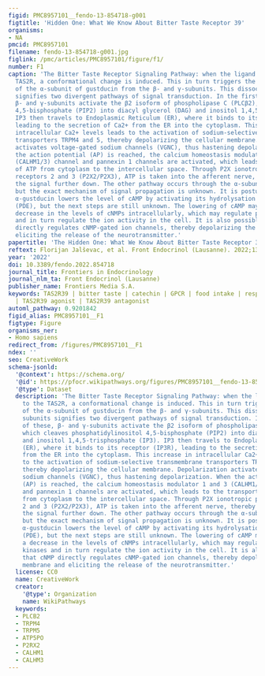 ```yaml
---
figid: PMC8957101__fendo-13-854718-g001
figtitle: 'Hidden One: What We Know About Bitter Taste Receptor 39'
organisms:
- NA
pmcid: PMC8957101
filename: fendo-13-854718-g001.jpg
figlink: /pmc/articles/PMC8957101/figure/f1/
number: F1
caption: 'The Bitter Taste Receptor Signaling Pathway: when the ligand binds to the
  TAS2R, a conformational change is induced. This in turn triggers the dissociation
  of the α-subunit of gustducin from the β- and γ-subunits. This dissociation of subunits
  signifies two divergent pathways of signal transduction. In the first of these,
  β- and γ-subunits activate the β2 isoform of phospholipase C (PLCβ2), which cleaves phosphatidylinositol
  4,5-bisphosphate (PIP2) into diacyl glycerol (DAG) and inositol 1,4,5-trisphosphate (IP3).
  IP3 then travels to Endoplasmic Reticulum (ER), where it binds to its receptor (IP3R),
  leading to the secretion of Ca2+ from the ER into the cytoplasm. This increase in
  intracellular Ca2+ levels leads to the activation of sodium-selective transmembrane
  transporters TRPM4 and 5, thereby depolarizing the cellular membrane. Depolarization
  activates voltage-gated sodium channels (VGNC), thus hastening depolarization. When
  the action potential (AP) is reached, the calcium homeostasis modulator 1 and 3
  (CALHM1/3) channel and pannexin 1 channels are activated, which leads to the transportation
  of ATP from cytoplasm to the intercellular space. Through P2X ionotropic purinergic
  receptors 2 and 3 (P2X2/P2X3), ATP is taken into the afferent nerve, thereby propagating
  the signal further down. The other pathway occurs through the α-subunit of gustducin,
  but the exact mechanism of signal propagation is unknown. It is postulated that
  α-gustducin lowers the level of cAMP by activating its hydrolysation though phosphodiesterase
  (PDE), but the next steps are still unknown. The lowering of cAMP may lead to a
  decrease in the levels of cNMPs intracellularly, which may regulate protein kinases
  and in turn regulate the ion activity in the cell. It is also possible that cNMP
  directly regulates cNMP-gated ion channels, thereby depolarizing the membrane and
  eliciting the release of the neurotransmitter.'
papertitle: 'The Hidden One: What We Know About Bitter Taste Receptor 39.'
reftext: Florijan Jalševac, et al. Front Endocrinol (Lausanne). 2022;13:854718.
year: '2022'
doi: 10.3389/fendo.2022.854718
journal_title: Frontiers in Endocrinology
journal_nlm_ta: Front Endocrinol (Lausanne)
publisher_name: Frontiers Media S.A.
keywords: TAS2R39 | bitter taste | catechin | GPCR | food intake | respiratory system
  | TAS2R39 agonist | TAS2R39 antagonist
automl_pathway: 0.9201842
figid_alias: PMC8957101__F1
figtype: Figure
organisms_ner:
- Homo sapiens
redirect_from: /figures/PMC8957101__F1
ndex: ''
seo: CreativeWork
schema-jsonld:
  '@context': https://schema.org/
  '@id': https://pfocr.wikipathways.org/figures/PMC8957101__fendo-13-854718-g001.html
  '@type': Dataset
  description: 'The Bitter Taste Receptor Signaling Pathway: when the ligand binds
    to the TAS2R, a conformational change is induced. This in turn triggers the dissociation
    of the α-subunit of gustducin from the β- and γ-subunits. This dissociation of
    subunits signifies two divergent pathways of signal transduction. In the first
    of these, β- and γ-subunits activate the β2 isoform of phospholipase C (PLCβ2),
    which cleaves phosphatidylinositol 4,5-bisphosphate (PIP2) into diacyl glycerol (DAG)
    and inositol 1,4,5-trisphosphate (IP3). IP3 then travels to Endoplasmic Reticulum
    (ER), where it binds to its receptor (IP3R), leading to the secretion of Ca2+
    from the ER into the cytoplasm. This increase in intracellular Ca2+ levels leads
    to the activation of sodium-selective transmembrane transporters TRPM4 and 5,
    thereby depolarizing the cellular membrane. Depolarization activates voltage-gated
    sodium channels (VGNC), thus hastening depolarization. When the action potential
    (AP) is reached, the calcium homeostasis modulator 1 and 3 (CALHM1/3) channel
    and pannexin 1 channels are activated, which leads to the transportation of ATP
    from cytoplasm to the intercellular space. Through P2X ionotropic purinergic receptors
    2 and 3 (P2X2/P2X3), ATP is taken into the afferent nerve, thereby propagating
    the signal further down. The other pathway occurs through the α-subunit of gustducin,
    but the exact mechanism of signal propagation is unknown. It is postulated that
    α-gustducin lowers the level of cAMP by activating its hydrolysation though phosphodiesterase
    (PDE), but the next steps are still unknown. The lowering of cAMP may lead to
    a decrease in the levels of cNMPs intracellularly, which may regulate protein
    kinases and in turn regulate the ion activity in the cell. It is also possible
    that cNMP directly regulates cNMP-gated ion channels, thereby depolarizing the
    membrane and eliciting the release of the neurotransmitter.'
  license: CC0
  name: CreativeWork
  creator:
    '@type': Organization
    name: WikiPathways
  keywords:
  - PLCB2
  - TRPM4
  - TRPM5
  - ATP5PO
  - P2RX2
  - CALHM1
  - CALHM3
---
```

